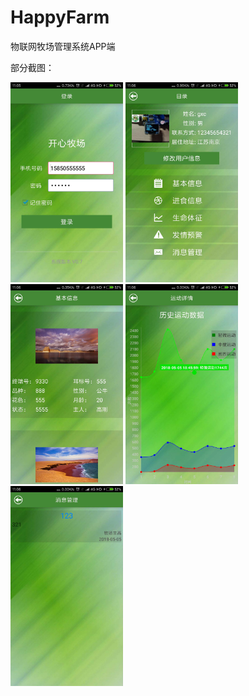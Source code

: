 # HappyFarm



物联网牧场管理系统APP端



部分截图：

<img width = "180" height = "320" src = "https://github.com/birdguan/HappyFarm/blob/master/screenshot/login.jpg"/>

<img width = "180" height = "320" src = "https://github.com/birdguan/HappyFarm/blob/master/screenshot/menu.jpg"/>

<img width = "180" height = "320" src = "https://github.com/birdguan/HappyFarm/blob/master/screenshot/baseInfo.jpg"/>

<img width = "180" height = "320" src = "https://github.com/birdguan/HappyFarm/blob/master/screenshot/estrusInfo.jpg"/>

<img width = "180" height = "320" src = "https://github.com/birdguan/HappyFarm/blob/master/screenshot/msgManager.jpg"/>




